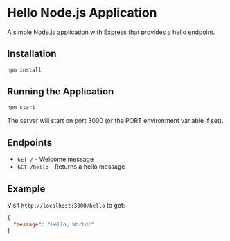 # Hello Node.js Application

A simple Node.js application with Express that provides a hello endpoint.

## Installation

```bash
npm install
```

## Running the Application

```bash
npm start
```

The server will start on port 3000 (or the PORT environment variable if set).

## Endpoints

- `GET /` - Welcome message
- `GET /hello` - Returns a hello message

## Example

Visit `http://localhost:3000/hello` to get:
```json
{
  "message": "Hello, World!"
}
```
